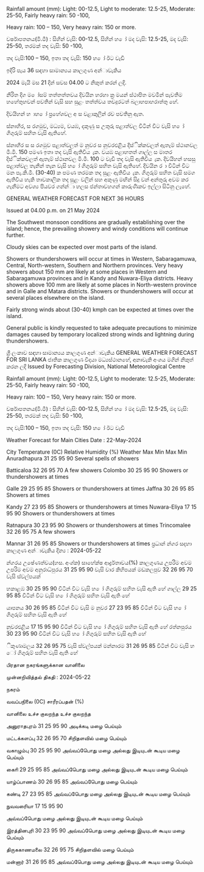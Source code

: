 Rainfall amount (mm): Light: 00-12.5, Light to moderate: 12.5-25, Moderate: 25-50, Fairly heavy rain: 50 -100,

Heavy rain: 100 – 150, Very heavy rain: 150 or more.

වර්ෂාපතනය(මි.මී) : සිහින් වැසි: 00-12.5, සිහින් හ ෝ මද වැසි: 12.5-25, මද වැසි: 25-50, තරමක් තද වැසි: 50 -100,

තද වැසි:100 – 150, ඉතා තද වැසි: 150 හ ෝ ඊට වැඩි

ඉදිරි පැය 36 සඳහා සාමාන්‍යය කාලගුණ අන්‍ාවැකිය

2024 මැයි මස 21 දින්‍ සවස 04.00 ට නිකුත් කරන්‍ ලදි.

නිරිත දිග ම ෝසම් තත්තත්තවය දිවයින හරහා ක්‍ර මයන් ස්ථාපිත මවමින් පැවතීම හහේතුහවන් පවතින්‍ වැසි සහ සුළං තත්ත්වය තවදුරටත් බලාහපාහරාත්තු හේ.

දිවයිහන් හ ාහ ෝ ප්‍රහේශවල අ ස වළාකුලින් රව පවතිනු ඇත.

ස්නාහිර, ස රගමුව, මධ්‍යම, වයඹ, දකුණු ස උතුරු පළාත්වල විටින් විට වැසි හ ෝ ගිගුරුම් සහිත වැසි ඇතිහේ.

ස්නාහිර ස ස රගමුව පළාත්වලත් ම නුවර ස නුවරඑළිය දිස්ික්කවලත් ඇතැම් ස්ථානවල මි.මී. 150 පමණ ඉතා තද වැසි ඇතිවිය ැක. වයඹ පළාහතත් ගාල්ල ස මාතර දිස්ික්කවලත් ඇතැම් ස්ථානවල මි.මී. 100 ට වැඩි තද වැසි ඇතිවිය ැක. දිවයිහන් හසසු පළාත්වල තැනින් තැන වැසි හ ෝ ගිගුරුම් සහිත වැසි ඇතිහේ. දිවයින ර ා විටින් විට මන පැ.කි.මී. (30-40) ක පමණ තරමක තද සුළං ඇතිවිය ැක. ගිගුරුම් සහිත වැසි සමග ඇතිවිය හැකි තාවකාලික තද සුළං වලින් සහ අකුණු මඟින් සිදු වන්‍ අන්‍තුරු අවම කර ගැනීමට අවශ්‍ය පියවර ගන්න්‍ා හලස ජන්‍තාවහගන් කාරුණිකව ඉල්ලා සිටිනු ලැහේ.

GENERAL WEATHER FORECAST FOR NEXT 36 HOURS

Issued at 04.00 p.m. on 21 May 2024

The Southwest monsoon conditions are gradually establishing over the island; hence, the prevailing showery and windy conditions will continue further.

Cloudy skies can be expected over most parts of the island.

Showers or thundershowers will occur at times in Western, Sabaragamuwa, Central, North-western, Southern and Northern provinces. Very heavy showers about 150 mm are likely at some places in Western and Sabaragamuwa provinces and in Kandy and Nuwara-Eliya districts. Heavy showers above 100 mm are likely at some places in North-western province and in Galle and Matara districts. Showers or thundershowers will occur at several places elsewhere on the island.

Fairly strong winds about (30-40) kmph can be expected at times over the island.

General public is kindly requested to take adequate precautions to minimize damages caused by temporary localized strong winds and lightning during thundershowers.

ශ්‍රී ලංකාව සඳහා සාමාන්‍යය කාලගුණ අන්‍ාවැකිය GENERAL WEATHER FORECAST FOR SRI LANKA ජාතික කාලගුණ විදයා මධ්‍යස්ථානහේ, අනාවැකි අංශය මගින් නිකුත් කරන ලදි Issued by Forecasting Division, National Meteorological Centre

Rainfall amount (mm): Light: 00-12.5, Light to moderate: 12.5-25, Moderate: 25-50, Fairly heavy rain: 50 -100,

Heavy rain: 100 – 150, Very heavy rain: 150 or more.

වර්ෂාපතනය(මි.මී) : සිහින් වැසි: 00-12.5, සිහින් හ ෝ මද වැසි: 12.5-25, මද වැසි: 25-50, තරමක් තද වැසි: 50 -100,

තද වැසි:100 – 150, ඉතා තද වැසි: 150 හ ෝ ඊට වැඩි

Weather Forecast for Main Cities Date : 22-May-2024

City Temperature (0C) Relative Humidity (%) Weather Max Min Max Min Anuradhapura 31 25 95 90 Several spells of showers

Batticaloa 32 26 95 70 A few showers Colombo 30 25 95 90 Showers or thundershowers at times

Galle 29 25 95 85 Showers or thundershowers at times Jaffna 30 26 95 85 Showers at times

Kandy 27 23 95 85 Showers or thundershowers at times Nuwara-Eliya 17 15 95 90 Showers or thundershowers at times

Ratnapura 30 23 95 90 Showers or thundershowers at times Trincomalee 32 26 95 75 A few showers

Mannar 31 26 95 85 Showers or thundershowers at times ප්‍රධාන්‍ න්‍ගර සදහා කාලගුණ අන්‍ාවැකිය දින්‍ය : 2024-05-22

න්‍ගරය උෂේණත්වය(හස. අංශ්‍ක) සාහේක්ෂ ආර්ද්‍රතාවය(%) කාලගුණය උපරිම අවම උපරිම අවම අනුරාධ්‍පුරය 31 25 95 90 වැසි වාර කිහිපයක් මඩකලපුව 32 26 95 70 වැසි ස්වල්පයක්

හකාළඹ 30 25 95 90 විටින් විට වැසි හ ෝ ගිගුරුම් සහිත වැසි ඇති හේ ගාල්ල 29 25 95 85 විටින් විට වැසි හ ෝ ගිගුරුම් සහිත වැසි ඇති හේ

යාපනය 30 26 95 85 විටින් විට වැසි ම නුවර 27 23 95 85 විටින් විට වැසි හ ෝ ගිගුරුම් සහිත වැසි ඇති හේ

නුවරඑළිය 17 15 95 90 විටින් විට වැසි හ ෝ ගිගුරුම් සහිත වැසි ඇති හේ රත්නපුරය 30 23 95 90 විටින් විට වැසි හ ෝ ගිගුරුම් සහිත වැසි ඇති හේ

ිකුණාමලය 32 26 95 75 වැසි ස්වල්පයක් මන්නාරම 31 26 95 85 විටින් විට වැසි හ ෝ ගිගුරුම් සහිත වැසි ඇති හේ

பிரதான நகரங்களுக்கான வானிலை

முன்னறிவித்தல் திகதி : 2024-05-22

நகரம்

வவப்பநிலை (0C) சாரீரப்பதன் (%)

வானிலை உச்ச குலறந்த உச்ச குலறந்த

அனுராதபுரம் 31 25 95 90 அடிக்கடி மழை பெய்யும்

மட்டக்களப்பு 32 26 95 70 சிறிதளவில் மழை பெய்யும்

வகாழும்பு 30 25 95 90 அவ்வப்பெோது மழை அல்லது இடியுடன் கூடிய மழை பெய்யும்

காைி 29 25 95 85 அவ்வப்பெோது மழை அல்லது இடியுடன் கூடிய மழை பெய்யும்

யாழ்ப்பாணம் 30 26 95 85 அவ்வப்பெோது மழை பெய்யும்

கண்டி 27 23 95 85 அவ்வப்பெோது மழை அல்லது இடியுடன் கூடிய மழை பெய்யும்

நுவவரைியா 17 15 95 90

அவ்வப்பெோது மழை அல்லது இடியுடன் கூடிய மழை பெய்யும்

இரத்தினபுரி 30 23 95 90 அவ்வப்பெோது மழை அல்லது இடியுடன் கூடிய மழை பெய்யும்

திருககாணமலை 32 26 95 75 சிறிதளவில் மழை பெய்யும்

மன்னார் 31 26 95 85 அவ்வப்பெோது மழை அல்லது இடியுடன் கூடிய மழை பெய்யும்